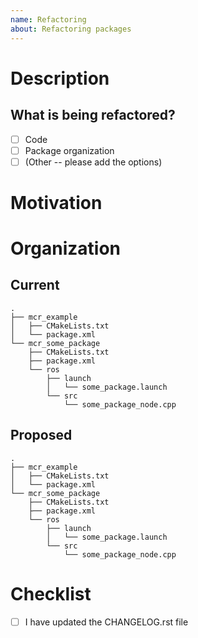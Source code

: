 ```yaml
---
name: Refactoring
about: Refactoring packages
---
```


# Description
<!-- Briefly describe what this MR is about, where the changes occurred-->

## What is being refactored?
<!-- List whatever you have documented, feel free to add things that are not included in this list -->
- [ ] Code
- [ ] Package organization
- [ ] (Other -- please add the options)

# Motivation
<!-- Why was the update necessary -->

# Organization
<!-- If components are being moved, please list them below. You can use the command tree for that -->

## Current

```
.
├── mcr_example
│   ├── CMakeLists.txt
│   └── package.xml
└── mcr_some_package
    ├── CMakeLists.txt
    ├── package.xml
    └── ros
        ├── launch
        │   └── some_package.launch
        └── src
            └── some_package_node.cpp
```
## Proposed
```
.
├── mcr_example
│   ├── CMakeLists.txt
│   └── package.xml
└── mcr_some_package
    ├── CMakeLists.txt
    ├── package.xml
    └── ros
        ├── launch
        │   └── some_package.launch
        └── src
            └── some_package_node.cpp

```

# Checklist
- [ ] I have updated the CHANGELOG.rst file
